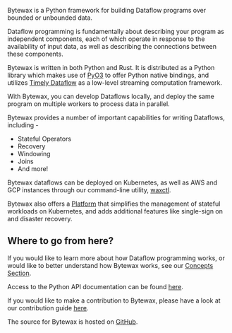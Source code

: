 Bytewax is a Python framework for building Dataflow programs over bounded or unbounded data.

Dataflow programming is fundamentally about describing your program as
independent components, each of which operate in response to the availability of
input data, as well as describing the connections between these components.

Bytewax is written in both Python and Rust. It is distributed as a Python library which makes use of
[PyO3](https://pyo3.rs/) to offer Python native bindings, and utilizes
[Timely Dataflow](https://timelydataflow.github.io/timely-dataflow/) as a low-level
streaming computation framework.

With Bytewax, you can develop Dataflows locally, and deploy the same program on multiple workers
to process data in parallel.

Bytewax provides a number of important capabilities for writing Dataflows, including -

- Stateful Operators
- Recovery
- Windowing
- Joins
- And more!

Bytewax dataflows can be deployed on Kubernetes, as well as AWS and GCP instances through our command-line
utility, [waxctl](deployment/waxctl.md).

Bytewax also offers a [Platform](https://bytewax.io/platform) that simplifies
the management of stateful workloads on Kubernetes, and adds additional features
like single-sign on and disaster recovery.

## Where to go from here?

If you would like to learn more about how Dataflow programming works, or would like
to better understand how Bytewax works, see our [Concepts Section](/concepts).

Access to the Python API documentation can be found [here](/apidocs).

If you would like to make a contribution to Bytewax, please have a look at our
contribution guide [here](https://github.com/bytewax/bytewax/blob/main/CONTRIBUTING.md).

The source for Bytewax is hosted on [GitHub](https://github.com/bytewax/bytewax).
